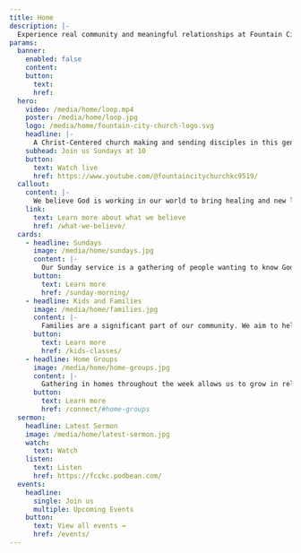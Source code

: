 ```yaml
---
title: Home
description: |-
  Experience real community and meaningful relationships at Fountain City Church. Worship with Christ-centered followers who desire to know and glorify God and serve their community.
params:
  banner:
    enabled: false
    content:
    button:
      text:
      href:
  hero:
    video: /media/home/loop.mp4
    poster: /media/home/loop.jpg
    logo: /media/home/fountain-city-church-logo.svg
    headline: |-
      A Christ-Centered church making and sending disciples in this generation and the next.
    subhead: Join us Sundays at 10
    button:
      text: Watch live
      href: https://www.youtube.com/@fountaincitychurchkc9519/
  callout:
    content: |-
      We believe God is working in our world to bring healing and new life to all people and places through Jesus Christ. God wants people to know  him, find their true selves in him, flourish in all of life with him.
    link:
      text: Learn more about what we believe
      href: /what-we-believe/
  cards:
    - headline: Sundays
      image: /media/home/sundays.jpg
      content: |-
        Our Sunday service is a gathering of people wanting to know God. Together we worship God and learn from Him as we sing, pray, and hear from Scripture.
      button:
        text: Learn more
        href: /sunday-morning/
    - headline: Kids and Families
      image: /media/home/families.jpg
      content: |-
        Families are a significant part of our community. We aim to help kids of all ages grow as faithful followers of Jesus as we assist parents to raise them in the ways of God.
      button:
        text: Learn more
        href: /kids-classes/
    - headline: Home Groups
      image: /media/home/home-groups.jpg
      content: |-
        Gathering in homes throughout the week allows us to grow in relationship with God and others. Our groups share meals, discuss life and God's Word, and pray for one another.
      button:
        text: Learn more
        href: /connect/#home-groups
  sermon:
    headline: Latest Sermon
    image: /media/home/latest-sermon.jpg
    watch:
      text: Watch
    listen:
      text: Listen
      href: https://fcckc.podbean.com/
  events:
    headline:
      single: Join us
      multiple: Upcoming Events
    button:
      text: View all events →
      href: /events/
---
```

